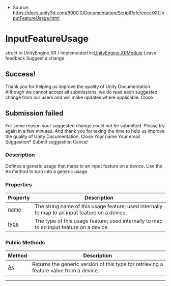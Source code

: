 * Source: https://docs.unity3d.com/6000.0/Documentation/ScriptReference/XR.InputFeatureUsage.html

# InputFeatureUsage
struct in UnityEngine.XR
/
Implemented in:[UnityEngine.XRModule](https://docs.unity3d.com/6000.0/Documentation/ScriptReference/UnityEngine.XRModule.html)
Leave feedback
Suggest a change
## Success!
Thank you for helping us improve the quality of Unity Documentation. Although we cannot accept all submissions, we do read each suggested change from our users and will make updates where applicable.
Close
## Submission failed
For some reason your suggested change could not be submitted. Please <a>try again</a> in a few minutes. And thank you for taking the time to help us improve the quality of Unity Documentation.
Close
Your name Your email Suggestion* Submit suggestion
Cancel
### Description
Defines a generic usage that maps to an input feature on a device. Use the As method to turn into a generic usage.
### Properties
Property | Description  
---|---  
[name](https://docs.unity3d.com/6000.0/Documentation/ScriptReference/XR.InputFeatureUsage-name.html) | The string name of this usage feature; used internally to map to an input feature on a device.  
[type](https://docs.unity3d.com/6000.0/Documentation/ScriptReference/XR.InputFeatureUsage-type.html) | The type of this usage feature; used internally to map to an input feature on a device.  
### Public Methods
Method | Description  
---|---  
[As](https://docs.unity3d.com/6000.0/Documentation/ScriptReference/XR.InputFeatureUsage.As.html) | Returns the generic version of this type for retrieving a feature value from a device.  
* * *
